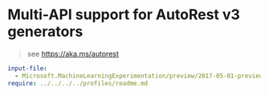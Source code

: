 # Multi-API support for AutoRest v3 generators

> see https://aka.ms/autorest

``` yaml $(enable-multi-api)
input-file:
  - Microsoft.MachineLearningExperimentation/preview/2017-05-01-preview/machineLearningExperimentation.json
require: ../../../../profiles/readme.md
```
